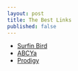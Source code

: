 ```yaml
---
layout: post
title: The Best Links
published: false
---
```


* [Surfin Bird](https://youtu.be/OB_fDwBMkCQ)
* [ABCYa](https://www.abcya.com)
* [Prodigy](https://play.prodigygame.com)
